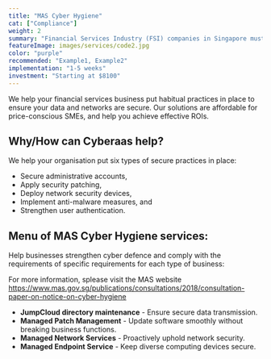 ```yaml
---
title: "MAS Cyber Hygiene"
cat: ["Compliance"]
weight: 2
summary: "Financial Services Industry (FSI) companies in Singapore must comply with guidelines and mandatory notices issued by the Monetary Authority of Singapore (MAS)."
featureImage: images/services/code2.jpg
color: "purple"
recommended: "Example1, Example2"
implementation: "1-5 weeks"
investment: "Starting at $8100"
---
```


We help your financial services business put habitual practices in place to ensure your data and networks are secure. Our solutions are affordable for price-conscious SMEs, and help you achieve effective ROIs. 

## Why/How can Cyberaas help?

We help your organisation put six types of secure practices in place:

- Secure administrative accounts,
- Apply security patching,
- Deploy network security devices,
- Implement anti-malware measures, and
- Strengthen user authentication.

## Menu of MAS Cyber Hygiene services:

Help businesses strengthen cyber defence and comply with the requirements of specific requirements for each type of business:

For more information, splease visit the MAS website https://www.mas.gov.sg/publications/consultations/2018/consultation-paper-on-notice-on-cyber-hygiene

- **JumpCloud directory maintenance** - Ensure secure data transmission.
- **Managed Patch Management** - Update software smoothly without breaking business functions.
- **Managed Network Services** - Proactively uphold network security.
- **Managed Endpoint Service** - Keep diverse computing devices secure.
